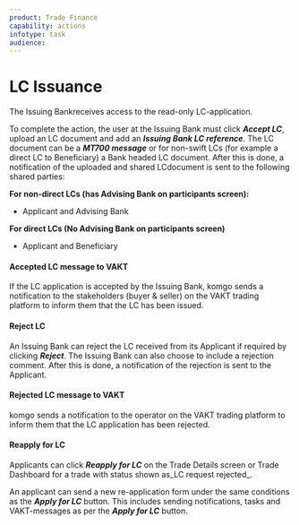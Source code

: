 ```yaml
---
product: Trade Finance
capability: actions
infotype: task
audience:
---
```


# LC Issuance

The Issuing Bankreceives access to the read-only LC-application.

To complete the action, the user at the Issuing Bank must click _**Accept LC**_, upload an LC document and add an _**Issuing Bank LC reference**_. The LC document can be a _**MT700 message**_ or for non-swift LCs (for example a direct LC to Beneficiary) a Bank headed LC document. After this is done, a notification of the uploaded and shared LCdocument is sent to the following  shared parties:

**For non-direct LCs (has Advising Bank on participants screen):**

* Applicant and Advising Bank

**For direct LCs (No Advising Bank on participants screen)**

* Applicant and Beneficiary

#### Accepted LC message to VAKT

If the LC application is accepted by the Issuing Bank, komgo sends a notification to the stakeholders \(buyer &amp; seller\) on the VAKT trading platform to inform them that the LC has been issued.

#### Reject LC

An Issuing Bank can reject the LC received from its Applicant if required by clicking _**Reject**_. The Issuing Bank can also choose to include a rejection comment. After this is done, a notification of the rejection is sent to the Applicant.

#### Rejected LC message to VAKT

komgo sends a notification to the operator on the VAKT trading platform to inform them that the LC application has been rejected.

#### Reapply for LC

Applicants can click _**Reapply for LC**_ on the Trade Details screen or Trade Dashboard for a trade with status shown as_LC request rejected_.

An applicant can send a new re-application form under the same conditions as the _**Apply for LC**_ button. This includes sending notifications, tasks and VAKT-messages as per the _**Apply for LC**_ button.